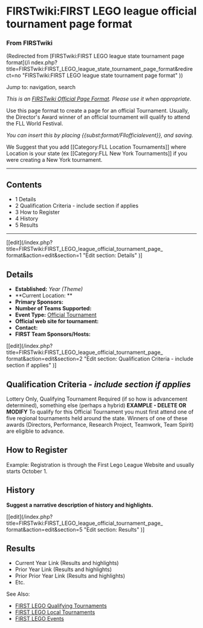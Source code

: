 # FIRSTwiki:FIRST LEGO league official tournament page format

### From FIRSTwiki

(Redirected from [FIRSTwiki:FIRST LEGO league state tournament page format](/i
ndex.php?title=FIRSTwiki:FIRST_LEGO_league_state_tournament_page_format&redire
ct=no "FIRSTwiki:FIRST LEGO league state tournament page format" ))

Jump to: navigation, search

_This is an [FIRSTwiki Official Page Format](FIRSTwiki:Page_formats
"FIRSTwiki:Page formats" ). Please use it when appropriate._

Use this page format to create a page for an official Tournament. Usually, the
Director's Award winner of an official tournament will qualify to attend the
FLL World Festival.

_You can insert this by placing {{subst:format/Fllofficialevent}}, and
saving._

We Suggest that you add [[Category:FLL Location Tournaments]] where Location
is your state (ex [[Category:FLL New York Tournaments]] if you were creating a
New York tournament.

* * *

## Contents

  * 1 Details
  * 2 Qualification Criteria - include section if applies
  * 3 How to Register
  * 4 History
  * 5 Results  
---  
  
[[edit](/index.php?title=FIRSTwiki:FIRST_LEGO_league_official_tournament_page_
format&action=edit&section=1 "Edit section: Details" )]

## Details

  * **Established:** _Year (Theme)_
  * **Current Location: **
  * **Primary Sponsors:**
  * **Number of Teams Supported:**
  * **Event Type:** [Official Tournament](/index.php?title=FLL_Official_Tournament&action=edit "FLL Official Tournament" )
  * **Official web site for tournament:**
  * **Contact:**
  * **FIRST Team Sponsors/Hosts:**

[[edit](/index.php?title=FIRSTwiki:FIRST_LEGO_league_official_tournament_page_
format&action=edit&section=2 "Edit section: Qualification Criteria - include
section if applies" )]

## Qualification Criteria _\- include section if applies_

Lottery Only, Qualifying Tournament Required (if so how is advancement
determined), something else (perhaps a hybrid) **EXAMPLE - DELETE OR MODIFY**
To qualify for this Official Tournament you must first attend one of five
regional tournaments held around the state. Winners of one of these awards
(Directors, Performance, Research Project, Teamwork, Team Spirit) are eligible
to advance.


## How to Register

Example: Registration is through the First Lego League Website and usually
starts October 1.


## History

**Suggest a narrative description of history and highlights.**

[[edit](/index.php?title=FIRSTwiki:FIRST_LEGO_league_official_tournament_page_
format&action=edit&section=5 "Edit section: Results" )]

## Results

  * Current Year Link (Results and highlights) 
  * Prior Year Link (Results and highlights) 
  * Prior Prior Year Link (Results and highlights) 
  * Etc. 

See Also:

  * [FIRST LEGO Qualifying Tournaments](Category:FLL_Qualifying_Tournaments "Category:FLL Qualifying Tournaments" )
  * [FIRST LEGO Local Tournaments](Category:FLL_Local_Tournaments "Category:FLL Local Tournaments" )
  * [FIRST LEGO Events](Category:FLL_Events "Category:FLL Events" )

  

